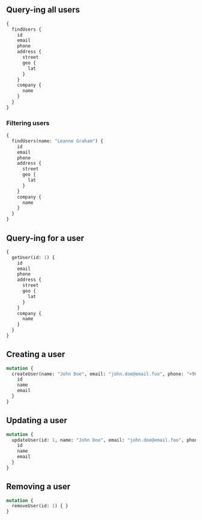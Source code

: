 
## Query-ing all users

```graphql
{
  findUsers {
    id
    email
    phone
    address {
      street
      geo {
        lat
      }
    }
    company {
      name 
    }
  }
}
```

### Filtering users

```graphql
{
  findUsers(name: "Leanne Graham") {
    id
    email
    phone
    address {
      street
      geo {
        lat
      }
    }
    company {
      name 
    }
  }
}
```

## Query-ing for a user

```graphql
{
  getUser(id: 1) {
    id
    email
    phone
    address {
      street
      geo {
        lat
      }
    }
    company {
      name 
    }
  }
}
```

## Creating a user

```graphql
mutation {
  createUser(name: "John Doe", email: "john.doe@email.foo", phone: "+9012345678", website: "john.jp") {
    id
    name
    email
  }
}

```
## Updating a user

```graphql
mutation {
  updateUser(id: 1, name: "John Doe", email: "john.doe@email.foo", phone: "+9012345678", website: "john.jp") {
    id
    name
    email
  }
}
```

## Removing a user

```graphql
mutation {
  removeUser(id: 1) { }
}
```

